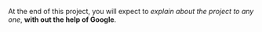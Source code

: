 At the end of this project, you will expect to *explain about the project to any one*, **with out the help of Google**.